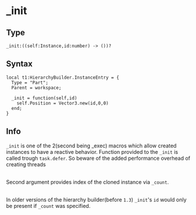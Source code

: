 # _init

## Type
```luau
_init:((self:Instance,id:number) -> ())?
```

## Syntax
```luau
local t1:HierarchyBuilder.InstanceEntry = {
  Type = "Part";
  Parent = workspace;
  
  _init = function(self,id)
    self.Position = Vector3.new(id,0,0)
  end;
}
```

## Info
`_init` is one of the 2(second being _exec) macros which allow created instances to have a reactive behavior. Function provided to the `_init` is called trough `task.defer`. So beware of the added performance overhead of creating threads<br><br>

Second argument provides index of the cloned instance via `_count`.<br><br>

In older versions of the hierarchy builder(before `1.3`) `_init`'s `id` would only be present if `_count` was specified.

